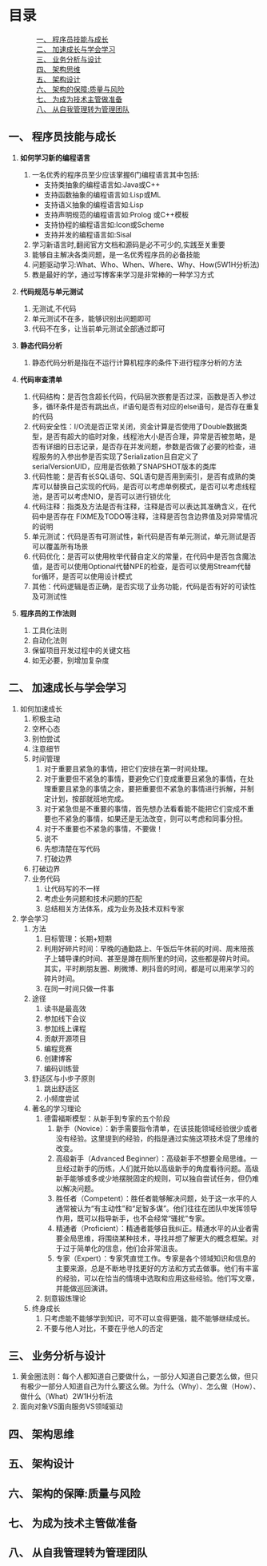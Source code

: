 # 目录

&emsp;&emsp;&emsp;&emsp;[一、 程序员技能与成长](#1)  
&emsp;&emsp;&emsp;&emsp;[二、 加速成长与学会学习](#2)  
&emsp;&emsp;&emsp;&emsp;[三、 业务分析与设计](#3)  
&emsp;&emsp;&emsp;&emsp;[四、 架构思维](#4)  
&emsp;&emsp;&emsp;&emsp;[五、 架构设计](#5)  
&emsp;&emsp;&emsp;&emsp;[六、 架构的保障:质量与风险](#6)  
&emsp;&emsp;&emsp;&emsp;[七、 为成为技术主管做准备](#7)  
&emsp;&emsp;&emsp;&emsp;[八、 从自我管理转为管理团队](#8)  

## 一、 程序员技能与成长<span id="1">
1. **如何学习新的编程语言**
	1. 一名优秀的程序员至少应该掌握6门编程语言其中包括:
		- 支持类抽象的编程语言如:Java或C++
		- 支持函数抽象的编程语言如:Lisp或ML
		- 支持语义抽象的编程语言如:Lisp
		- 支持声明规范的编程语言如:Prolog 或C++模板
		- 支持协程的编程语言如:Icon或Scheme
		- 支持并发的编程语言如:Sisal 
	2. 学习新语言时,翻阅官方文档和源码是必不可少的,实践至关重要
	3. 能够自主解决各类问题，是一名优秀程序员的必备技能
	4. 问题驱动学习:What、Who、When、Where、Why、How(5W1H分析法)
	5. 教是最好的学，通过写博客来学习是非常棒的一种学习方式

2. **代码规范与单元测试**
	1. 无测试,不代码
	2. 单元测试不在多，能够识别出问题即可
	3. 代码不在多，让当前单元测试全部通过即可

3. **静态代码分析**
	1. 静态代码分析是指在不运行计算机程序的条件下进行程序分析的方法

4. **代码审查清单**
	1. 代码结构：是否包含超长代码，代码层次嵌套是否过深，函数是否入参过多，循环条件是否有跳出点，if语句是否有对应的else语句，是否存在重复的代码
	2. 代码安全性：I/O流是否正常关闭，资金计算是否使用了Double数据类型，是否有超大的临时对象，线程池大小是否合理，异常是否被忽略，是否有详细的日志记录，是否存在并发问题，参数是否做了必要的检查，进程服务的入参出参是否实现了Serialization且自定义了serialVersionUID，应用是否依赖了SNAPSHOT版本的类库
	3. 代码性能：是否有长SQL语句、SQL语句是否用到索引，是否有成熟的类库可以替换自己实现的代码，是否可以考虑单例模式，是否可以考虑线程池，是否可以考虑NIO，是否可以进行锁优化
	4. 代码注释：指类及方法是否有注释，注释是否可以表达其准确含义，在代码中是否存在 FIXME及TODO等注释，注释是否包含边界值及对异常情况的说明
	5. 单元测试：代码是否有可测试性，新代码是否有单元测试，单元测试是否可以覆盖所有场景
	6. 代码优化：是否可以使用枚举代替自定义的常量，在代码中是否包含魔法值，是否可以使用Optional代替NPE的检查，是否可以使用Stream代替for循环，是否可以使用设计模式
	7. 其他：代码逻辑是否正确，是否实现了业务功能，代码是否有好的可读性及可测试性

5. **程序员的工作法则**
	1. 工具化法则
	2. 自动化法则
	3. 保留项目开发过程中的关键文档
	4. 如无必要，别增加复杂度

## 二、 加速成长与学会学习<span id="2">
1. 如何加速成长
	1. 积极主动
	2. 空杯心态 
	3. 别怕尝试
	4. 注意细节
	5. 时间管理
		1. 对于重要且紧急的事情，把它们安排在第一时间处理。
		2. 对于重要但不紧急的事情，要避免它们变成重要且紧急的事情，在处理重要且紧急的事情之余，要把重要但不紧急的事情进行拆解，并制定计划，按部就班地完成。
		3.  对于紧急但是不重要的事情，首先想办法看看能不能把它们变成不重要也不紧急的事情，如果还是无法改变，则可以考虑和同事分担。
		4. 对于不重要也不紧急的事情，不要做！
		5. 说不
		6. 先想清楚在写代码
		7. 打破边界
	6. 打破边界
	7. 业务代码
		1. 让代码写的不一样
		2. 考虑业务问题和技术问题的匹配
		3. 总结相关方法体系，成为业务及技术双料专家
2. 学会学习
	1. 方法
		1. 目标管理：长期+短期
		2. 利用好碎片时间：早晚的通勤路上、午饭后午休前的时间、周末陪孩子上辅导课的时间、甚至是蹲在厕所里的时间，这些都是碎片时间。其实，平时刷朋友圈、刷微博、刷抖音的时间，都是可以用来学习的碎片时间。
		3. 在同一时间只做一件事
	2. 途径
		1. 读书是最高效
		2. 参加线下会议
		3. 参加线上课程
		4. 贡献开源项目
		5. 编程竞赛
		6. 创建博客
		7. 编码训练营
	3. 舒适区与小步子原则
		1. 跳出舒适区
		2. 小频度尝试
	4. 著名的学习理论
		1. 德雷福斯模型：从新手到专家的五个阶段
			1. 新手（Novice）：新手需要指令清单，在该技能领域经验很少或者没有经验。这里提到的经验，的指是通过实施这项技术促了思维的改变。
			2. 高级新手（Advanced Beginner）：高级新手不想要全局思维。一旦经过新手的历练，人们就开始以高级新手的角度看待问题。高级新手能够或多或少地摆脱固定的规则，可以独自尝试任务，但仍难以解决问题。
			3. 胜任者（Competent）：胜任者能够解决问题，处于这一水平的人通常被认为“有主动性”和“足智多谋”。他们往往在团队中发挥领导作用，既可以指导新手，也不会经常“骚扰”专家。
			4. 精通者（Proficient）：精通者能够自我纠正。精通水平的从业者需要全局思维，将围绕某种技术，寻找并想了解更大的概念框架。对于过于简单化的信息，他们会非常沮丧。
			5. 专家（Expert）：专家凭直觉工作。专家是各个领域知识和信息的主要来源，总是不断地寻找更好的方法和方式去做事。他们有丰富的经验，可以在恰当的情境中选取和应用这些经验。他们写文章，并能做巡回演讲。
		2. 刻意锻炼理论
	5. 终身成长
		1. 只考虑能不能够学到知识，可不可以变得更强，能不能够继续成长。
		2. 不要与他人对比，不要在乎他人的否定

## 三、 业务分析与设计<span id="3">
1. 黄金圈法则：每个人都知道自己要做什么，一部分人知道自己要怎么做，但只有极少一部分人知道自己为什么要这么做。为什么（Why）、怎么做（How）、做什么（What）2W1H分析法
2. 面向对象VS面向服务VS领域驱动

## 四、 架构思维<span id="4">

## 五、 架构设计<span id="5">

## 六、 架构的保障:质量与风险<span id="6">

## 七、 为成为技术主管做准备<span id="7">

## 八、 从自我管理转为管理团队<span id="8">